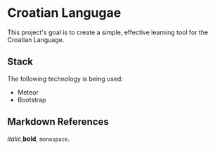 Croatian Langugae
=======

This project's goal is to create a simple, effective learning tool for the Croatian Language.

Stack
-----

The following technology is being used:

* Meteor
* Bootstrap
 
Markdown References
-------------------
 
*italic*,**bold**, `monospace`.
